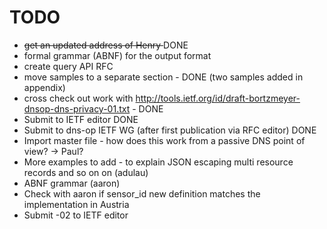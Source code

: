 
TODO
=====

  * <del>get an updated address of Henry </del> DONE
  * formal grammar (ABNF) for the output format
  * create query API RFC
  * move samples to a separate section - DONE (two samples added in appendix)
  * cross check out work with http://tools.ietf.org/id/draft-bortzmeyer-dnsop-dns-privacy-01.txt - DONE
  * Submit to IETF editor DONE
  * Submit to dns-op IETF WG (after first publication via RFC editor) DONE
  * Import master file - how does this work from a passive DNS point of view? -> Paul?
  * More examples to add - to explain JSON escaping multi resource records and so on on (adulau)
  * ABNF grammar (aaron)
  * Check with aaron if sensor_id new definition matches the implementation in Austria
  * Submit -02 to IETF editor


